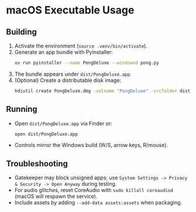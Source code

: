 # macOS Executable Usage

## Building
1. Activate the environment (`source .venv/bin/activate`).
2. Generate an app bundle with PyInstaller:
   ```bash
   uv run pyinstaller --name PongDeluxe --windowed pong.py
   ```
3. The bundle appears under `dist/PongDeluxe.app`.
4. (Optional) Create a distributable disk image:
   ```bash
   hdiutil create PongDeluxe.dmg -volname "PongDeluxe" -srcfolder dist/PongDeluxe.app
   ```

## Running
- Open `dist/PongDeluxe.app` via Finder or:
  ```bash
  open dist/PongDeluxe.app
  ```
- Controls mirror the Windows build (W/S, arrow keys, R/mouse).

## Troubleshooting
- Gatekeeper may block unsigned apps; use `System Settings -> Privacy & Security -> Open Anyway` during testing.
- For audio glitches, reset CoreAudio with `sudo killall coreaudiod` (macOS will respawn the service).
- Include assets by adding `--add-data assets:assets` when packaging.
